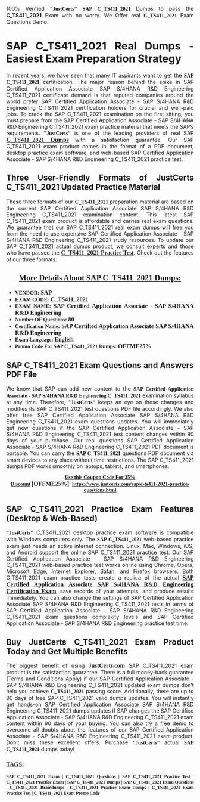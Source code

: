 <p style="text-align: justify;">100% Verified <span style="font-size:14px;"><span style="font-family:Georgia,serif;"><strong>"JustCerts"</strong></span></span> <span style="font-family:Georgia,serif;"><strong>SAP C_TS411_2021</strong></span> Dumps to pass the <strong>C_TS411_2021</strong> Exam with no worry. We Offer real <span style="font-family:Georgia,serif;"><strong>C_TS411_2021</strong></span> Exam Questions Demo.</p>

<h1 style="text-align: justify;"><strong>SAP C_TS411_2021 Real Dumps - Easiest Exam Preparation Strategy</strong></h1>

<p style="text-align: justify;">In recent years, we have seen that many IT aspirants want to get the <span style="font-family:Georgia,serif;"><strong>SAP C_TS411_2021</strong></span> certification. The major reason behind the spike in SAP Certified Application Associate SAP S/4HANA R&D Engineering C_TS411_2021 certificate demand is that reputed companies around the world prefer SAP Certified Application Associate - SAP S/4HANA R&D Engineering C_TS411_2021 certification holders for crucial and well-paid jobs. To crack the SAP C_TS411_2021 examination on the first sitting, you must prepare from the SAP Certified Application Associate - SAP S/4HANA R&D Engineering C_TS411_2021 exam practice material that meets the SAP’s requirements. <span style="font-size:14px;"><span style="font-family:Georgia,serif;"><strong>"JustCerts"</strong></span></span> is one of the leading providers of real SAP <a href="https://www.justcerts.com/sap/c-ts411-2021-practice-questions.html"><span style="font-size:16px;"><u><span style="font-family:Georgia,serif;"><strong>C_TS411_2021 Dumps</strong></span></u></span></a> with a satisfaction guarantee. Our SAP C_TS411_2021 exam product comes in the format of a PDF document, desktop practice exam software, and web-based SAP Certified Application Associate - SAP S/4HANA R&D Engineering C_TS411_2021 practice test.</p>

<h2 style="text-align: justify;"><strong>Three User-Friendly Formats of JustCerts C_TS411_2021 Updated Practice Material</strong></h2>

<p style="text-align: justify;">These three formats of our <span style="font-family:Georgia,serif;"><strong>C_TS411_2021 </strong></span> preparation material are based on the current SAP Certified Application Associate SAP S/4HANA R&D Engineering C_TS411_2021 examination content. This latest SAP C_TS411_2021 exam product is affordable and carries real exam questions. We guarantee that our SAP C_TS411_2021 real exam dumps will free you from the need to use expensive SAP Certified Application Associate - SAP S/4HANA R&D Engineering C_TS411_2021 study resources. To update our SAP C_TS411_2021 actual dumps product, we consult experts and those who have passed the <a href="https://www.justcerts.com/sap/c-ts411-2021-practice-questions.html"><u><span style="font-size:16px;"><span style="font-family:Georgia,serif;"><strong>C_TS411_2021 Practice Test</strong></span></span></u></a>. Check out the features of our three formats:</p>

<h2 style="text-align: center;"><u><strong><span style="font-family:Georgia,serif;">More Details About SAP C_TS411_2021 Dumps:</span></strong></u></h2>

<ul>
	<li style="text-align: justify;"><span style="font-size:14px;"><span style="font-family:Georgia,serif;"><strong>VENDOR: </strong></span></span><span style="font-size:16px;"><span style="font-family:Georgia,serif;"><strong>SAP</strong></span></span></li>
	<li style="text-align: justify;"><span style="font-size:14px;"><span style="font-family:Georgia,serif;"><strong>EXAM CODE: </strong></span></span><span style="font-size:16px;"><span style="font-family:Georgia,serif;"><strong>C_TS411_2021</strong></span></span></li>
	<li style="text-align: justify;"><span style="font-size:14px;"><span style="font-family:Georgia,serif;"><strong>EXAM NAME: </strong></span></span><span style="font-size:16px;"><span style="font-family:Georgia,serif;"><strong>SAP Certified Application Associate - SAP S/4HANA R&D Engineering</strong></span></span></li>
	<li style="text-align: justify;"><span style="font-size:14px;"><span style="font-family:Georgia,serif;"><strong>Number OF Questions: </strong></span></span><span style="font-size:16px;"><span style="font-family:Georgia,serif;"><strong>80</strong></span></span></li>
	<li style="text-align: justify;"><span style="font-size:14px;"><span style="font-family:Georgia,serif;"><strong>Certification Name: </strong></span></span><span style="font-size:16px;"><span style="font-family:Georgia,serif;"><strong>SAP Certified Application Associate SAP S/4HANA R&D Engineering</strong></span></span></li>
	<li style="text-align: justify;"><span style="font-size:14px;"><span style="font-family:Georgia,serif;"><strong>Exam Language: </strong></span></span><span style="font-size:16px;"><span style="font-family:Georgia,serif;"><strong>English</strong></span></span></li>
	<li style="text-align: justify;"><span style="font-size:14px;"><span style="font-family:Georgia,serif;"><strong>Promo Code For SAP C_TS411_2021 Dumps: </strong></span></span><span style="font-size:16px;"><span style="font-family:Georgia,serif;"><strong>OFFME25%</strong></span></span></li>
</ul>

<h2 style="text-align: justify;"><strong>SAP C_TS411_2021 Exam Questions and Answers PDF File</strong></h2>

<p style="text-align: justify;">We know that SAP can add new content to the <span style="font-family:Georgia,serif;"><strong>SAP Certified Application Associate - SAP S/4HANA R&D Engineering C_TS411_2021</strong></span> examination syllabus at any time. Therefore, <span style="font-size:14px;"><span style="font-family:Georgia,serif;"><strong>"JustCerts"</strong></span></span> keeps an eye on these changes and modifies its SAP C_TS411_2021 test questions PDF file accordingly. We also offer free SAP Certified Application Associate SAP S/4HANA R&D Engineering C_TS411_2021 exam questions updates. You will immediately get new questions if the SAP Certified Application Associate - SAP S/4HANA R&D Engineering C_TS411_2021 test content changes within 90 days of your purchase. Our real questions SAP Certified Application Associate - SAP S/4HANA R&D Engineering C_TS411_2021 PDF document is portable. You can carry the <span style="font-family:Georgia,serif;"><strong>SAP C_TS411_2021</strong></span> questions PDF document via smart devices to any place without time restrictions. The SAP C_TS411_2021 dumps PDF works smoothly on laptops, tablets, and smartphones.</p>

<p style="text-align: center;"><span style="font-size:14px;"><span style="font-family:Georgia,serif;"><strong><u>Use this Coupon Code For 25% Discount</u> </strong></span></span><span style="font-size:16px;"><span style="font-family:Georgia,serif;"><strong>[OFFME25%]</strong></span></span><span style="font-size:14px;"><span style="font-family:Georgia,serif;"><strong>: <u><a href="https://www.justcerts.com/sap/c-ts411-2021-practice-questions.html">https://www.justcerts.com/sap/c-ts411-2021-practice-questions.html</a></u></strong></span></span></p>

<h2 style="text-align: justify;"><strong>SAP C_TS411_2021 Practice Exam Features (Desktop & Web-Based)</strong></h2>

<p style="text-align: justify;"><span style="font-size:14px;"><span style="font-family:Georgia,serif;"><strong>"JustCerts"</strong></span></span> C_TS411_2021 desktop practice exam software is compatible with Windows computers only. The <span style="font-family:Georgia,serif;"><strong>SAP C_TS411_2021</strong></span> web-based practice exam just needs an active internet connection. Linux, Mac, Windows, iOS, and Android support the online SAP C_TS411_2021 practice test. Our SAP Certified Application Associate - SAP S/4HANA R&D Engineering C_TS411_2021 web-based practice test works online using Chrome, Opera, Microsoft Edge, Internet Explorer, Safari, and Firefox browsers. Both C_TS411_2021 exam practice tests create a replica of the actual <u><a href="https://www.justcerts.com/sap/sap-certified-application-associate-certification-exams.html"><span style="font-size:16px;"><span style="font-family:Georgia,serif;"><strong>SAP Certified Application Associate SAP S/4HANA R&D Engineering Certification Exam</strong></span></span></a></u>, save records of your attempts, and produce results immediately. You can also change the settings of SAP Certified Application Associate SAP S/4HANA R&D Engineering C_TS411_2021 tests in terms of SAP Certified Application Associate - SAP S/4HANA R&D Engineering C_TS411_2021 exam questions complexity levels and SAP Certified Application Associate - SAP S/4HANA R&D Engineering practice test time.</p>

<h2 style="text-align: justify;"><strong>Buy JustCerts C_TS411_2021 Exam Product Today and Get Multiple Benefits</strong></h2>

<p style="text-align: justify;">The biggest benefit of using <a href="https://www.justcerts.com/"><u><span style="font-size:16px;"><span style="font-family:Georgia,serif;"><strong>JustCerts.com</strong></span></span></u></a> SAP C_TS411_2021 exam product is the satisfaction guarantee. There is a full money-back guarantee (Terms and Conditions Apply) if our SAP Certified Application Associate - SAP S/4HANA R&D Engineering C_TS411_2021 updated exam dumps don’t help you achieve <span style="font-family:Georgia,serif;"><strong>C_TS411_2021 </strong></span> passing score. Additionally, there are up to 90 days of free SAP C_TS411_2021 valid dumps updates. You will instantly get hands-on SAP Certified Application Associate SAP S/4HANA R&D Engineering C_TS411_2021 dumps updates if SAP changes the SAP Certified Application Associate - SAP S/4HANA R&D Engineering C_TS411_2021 exam content within 90 days of your buying. You can also try a free demo to overcome all doubts about the features of our SAP Certified Application Associate - SAP S/4HANA R&D Engineering C_TS411_2021 exam product. Don’t miss these excellent offers. Purchase <span style="font-size:14px;"><span style="font-family:Georgia,serif;"><strong>"JustCerts"</strong></span></span> actual <span style="font-family:Georgia,serif;"><strong>SAP C_TS411_2021</strong></span> dumps today!</p>

<h3 style="text-align: justify;"><u><span style="font-size:16px;"><span style="font-family:Georgia,serif;"><strong>TAGS:</strong></span></span></u></h3>

<p style="text-align: justify;"><span style="font-size:12px;"><span style="font-family:Georgia,serif;"><strong>SAP C_TS411_2021 Exam | C_TS411_2021 Questions | SAP C_TS411_2021 Practice Test | C_TS411_2021 Practice Exam | SAP C_TS411_2021 Dumps | SAP C_TS411_2021 Exam Questions | C_TS411_2021 Braindumps | C_TS411_2021 Practice Exam Dumps | C_TS411_2021 Exam Practice Test | C_TS411_2021 Exam Promo Code </strong></span></span></p>
